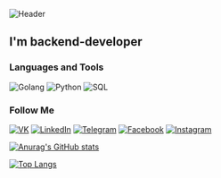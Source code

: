 ![Header](https://github.com/ProninIgorr/ProninIgorr/blob/main/assets/download.gif)

## I'm  backend-developer 


### Languages and Tools
![Golang](https://img.shields.io/badge/-Golang-127983?style=for-the-badge&logo=golang&logoColor=FFFFFF)
![Python](https://img.shields.io/badge/-Python-127983?style=for-the-badge&logo=python&logoColor=FFFFE0)
![SQL](https://img.shields.io/badge/-SQL-127983?style=for-the-badge&logo=sql&logoColor=FFFFFF)


### Follow Me
[![VK](https://img.shields.io/badge/-VK-090909?style=for-the-badge&logo=Vk&logoColor=4F7DB3)](https://vk.com/idproninigor)
[![LinkedIn](https://img.shields.io/badge/-LinkedIn-090909?style=for-the-badge&logo=linkedin&logoColor=007BB6)](https://www.linkedin.com/in/goldenpronin)
[![Telegram](https://img.shields.io/badge/-Telegram-090909?style=for-the-badge&logo=telegram&logoColor=27A0D9)](https://t.me/mr_pronin)
[![Facebook](https://img.shields.io/badge/-Facebook-090909?style=for-the-badge&logo=facebook&logoColor=1195F5)](https://www.facebook.com/igor.golden.31)
[![Instagram](https://img.shields.io/badge/-Instagram-090909?style=for-the-badge&logo=instagram&logoColor=B4068E)](https://www.instagram.com/goldenpronin)

[![Anurag's GitHub stats](https://github-readme-stats-git-masterrstaa-rickstaa.vercel.app/api?username=ProninIgorr&count_private=true&show_icons=true&theme=radical)](https://github.com/anuraghazra/github-readme-stats)

[![Top Langs](https://github-readme-stats-git-masterrstaa-rickstaa.vercel.app/api/top-langs/?username=ProninIgorr&layout=compact)](https://github.com/anuraghazra/github-readme-stats)
